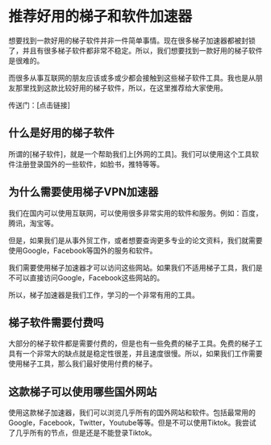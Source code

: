 # 推荐好用的梯子和软件加速器 #
想要找到一款好用的梯子软件并非一件简单事情。现在很多梯子加速器都被封锁了，并且有很多梯子软件都非常不稳定。所以，我们想要找到一款好用的梯子软件是很难的。

而很多从事互联网的朋友应该或多或少都会接触到这些梯子软件工具。我也是从朋友那里找到这款比较好用的梯子软件，所以，在这里推荐给大家使用。

传送门：[点击链接]

## 什么是好用的梯子软件 ##
所谓的[梯子软件]，就是一个帮助我们上[外网的工具]。我们可以使用这个工具软件注册登录国外的一些软件，如脸书，推特等等。

## 为什么需要使用梯子VPN加速器 ##
我们在国内可以使用互联网，可以使用很多非常实用的软件和服务。例如：百度，腾讯，淘宝等。

但是，如果我们是从事外贸工作，或者想要查询更多专业的论文资料，我们就需要使用Google，Facebook等国外的服务和软件。

我们需要使用梯子加速器才可以访问这些网站。如果我们不适用梯子工具，我们是不可以直接访问Google，Facebook这些网站的。

所以，梯子加速器是我们工作，学习的一个非常有用的工具。

## 梯子软件需要付费吗 ##
大部分的梯子软件都是需要付费的，但是也有一些免费的梯子工具。免费的梯子工具有一个非常大的缺点就是稳定性很差，并且速度很慢。所以，如果我们工作需要使用梯子工具，那么我们最好使用付费的梯子。

## 这款梯子可以使用哪些国外网站 ##
使用这款梯子加速器，我们可以浏览几乎所有的国外网站和软件。包括最常用的Google，Facebook，Twitter，Youtube等等。但是不可以使用Tiktok。我尝试了几乎所有的节点，但是还是不能登录Tiktok。
